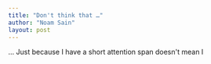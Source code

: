 ```yaml
---
title: "Don't think that …"
author: "Noam Sain"
layout: post
---
```


… Just because I have a short attention span doesn't mean I